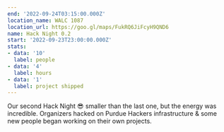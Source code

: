 ```yaml
---
end: '2022-09-24T03:15:00.000Z'
location_name: WALC 1087
location_url: https://goo.gl/maps/FukRQ6JiFcyH9QND6
name: Hack Night 0.2
start: '2022-09-23T23:00:00.000Z'
stats:
- data: '10'
  label: people
- data: '4'
  label: hours
- data: '1'
  label: project shipped
---
```


Our second Hack Night 😎 smaller than the last one, but the energy was incredible. Organizers hacked on Purdue Hackers infrastructure & some new people began working on their own projects.